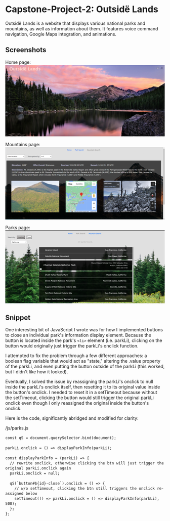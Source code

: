 # Capstone-Project-2: Outsidë Lands

Outsidë Lands is a website that displays various national parks and mountains, as well as information about them. It features voice command navigation, Google Maps integration, and animations.

## Screenshots

Home page:
![Home page](./images/screenshots/index.PNG)

Mountains page:
![Mountains page](./images/screenshots/mountains.PNG)

Parks page:
![Parks page](./images/screenshots/parks.PNG)

## Snippet
One interesting bit of JavaScript I wrote was for how I implemented buttons to close an individual park's information display element. Because the button is located inside the park's ```<li>``` element (i.e. parkLi), clicking on the button would originally just trigger the parkLi's onclick function. 

I attempted to fix the problem through a few different approaches: a boolean flag variable that would act as "state," altering the .value property of the parkLi, and even putting the button outside of the parkLi (this worked, but I didn't like how it looked).

Eventually, I solved the issue by reassigning the parkLi's onclick to null inside the parkLi's onclick itself, then resetting it to its original value inside the button's onclick. I needed to reset it in a setTimeout because without the setTimeout, clicking the button would still trigger the original parkLi onclick even though I only reassigned the original inside the button's onclick.

Here is the code, significantly abridged and modified for clarity:

/js/parks.js
```
const qS = document.querySelector.bind(document);

parkLi.onclick = () => displayParkInfo(parkLi);

const displayParkInfo = (parkLi) => {
  // rewrite onclick, otherwise clicking the btn will just trigger the original parkLi.onclick again
  parkLi.onclick = null; 

  qS(`button#${id}-close`).onclick = () => {
    // w/o setTimeout, clicking the btn still triggers the onclick re-assigned below
    setTimeout(() => parkLi.onclick = () => displayParkInfo(parkLi), 500);
  };
};
```